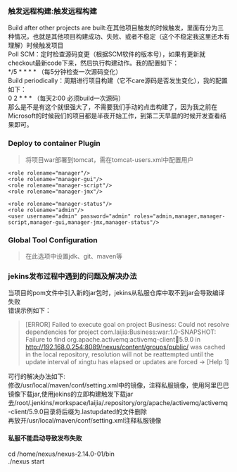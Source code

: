 ### 触发远程构建:触发远程构建
Build after other projects are built:在其他项目触发的时候触发，里面有分为三种情况，也就是其他项目构建成功、失败、或者不稳定（这个不稳定我这里还木有理解）时候触发项目  
Poll SCM：定时检查源码变更（根据SCM软件的版本号），如果有更新就checkout最新code下来，然后执行构建动作。我的配置如下：  
*/5 * * * * （每5分钟检查一次源码变化）  
Build periodically：周期进行项目构建（它不care源码是否发生变化），我的配置如下：  
0 2 * * * （每天2:00 必须build一次源码）  
那么是不是有这个就很强大了，不需要我们手动的点击构建了，因为我之前在Microsoft的时候我们的项目都是半夜开始工作，到第二天早晨的时候开发查看结果即可。  	
### Deploy to container Plugin
> 将项目war部署到tomcat，需在tomcat-users.xml中配置用户
```
<role rolename="manager"/>
<role rolename="manager-gui"/>
<role rolename="manager-script"/>
<role rolename="manager-jmx"/>

<role rolename="manager-status"/>
<role rolename="admin"/>
<user username="admin" password="admin" roles="admin,manager,manager-script,manager-gui,manager-jmx,manager-status"/>
```
### Global Tool Configuration
> 在此选项中设置jdk、git、maven等
### jekins发布过程中遇到的问题及解决办法
当项目的pom文件中引入新的jar包时，jekins从私服仓库中取不到jar会导致编译失败  
错误示例如下：  
> [ERROR] Failed to execute goal on project Business: Could not resolve dependencies for project com.laijia:Business:war:1.0-SNAPSHOT: Failure to find org.apache.activemq:activemq-client:jar:5.9.0 in http://192.168.0.254:8089/nexus/content/groups/public/ was cached in the local repository, resolution will not be reattempted until the update interval of xingtu has elapsed or updates are forced -> [Help 1]  

可行的解决办法如下:  
修改/usr/local/maven/conf/setting.xml中的镜像，注释私服镜像，使用阿里巴巴镜像下载jar,使用jekins的立即构建触发下载jar  
去/root/.jenkins/workspace/laijia/.repository/org/apache/activemq/activemq-client/5.9.0目录将后缀为.lastupdated的文件删除  
再放开/usr/local/maven/conf/setting.xml注释私服镜像  
#### 私服不能启动导致发布失败
cd /home/nexus/nexus-2.14.0-01/bin  
./nexus start  